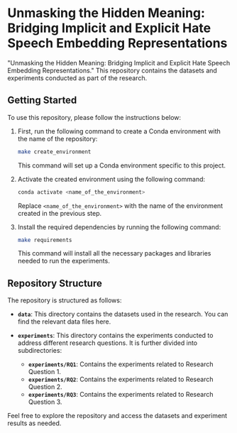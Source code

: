 # Unmasking the Hidden Meaning: Bridging Implicit and Explicit Hate Speech Embedding Representations

"Unmasking the Hidden Meaning: Bridging Implicit and Explicit Hate Speech Embedding Representations." This repository contains the datasets and experiments conducted as part of the research. 

## Getting Started

To use this repository, please follow the instructions below:

1. First, run the following command to create a Conda environment with the name of the repository:

   ```bash
   make create_environment
   ```

   This command will set up a Conda environment specific to this project.

2. Activate the created environment using the following command:

   ```bash
   conda activate <name_of_the_environment>
   ```

   Replace `<name_of_the_environment>` with the name of the environment created in the previous step.

3. Install the required dependencies by running the following command:

   ```bash
   make requirements
   ```

   This command will install all the necessary packages and libraries needed to run the experiments.

## Repository Structure

The repository is structured as follows:

- **`data`**: This directory contains the datasets used in the research. You can find the relevant data files here.

- **`experiments`**: This directory contains the experiments conducted to address different research questions. It is further divided into subdirectories:

  - **`experiments/RQ1`**: Contains the experiments related to Research Question 1.
  - **`experiments/RQ2`**: Contains the experiments related to Research Question 2.
  - **`experiments/RQ3`**: Contains the experiments related to Research Question 3.

Feel free to explore the repository and access the datasets and experiment results as needed.